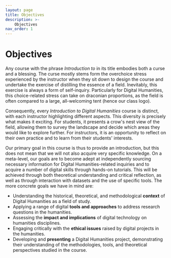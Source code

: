 ```yaml
---
layout: page
title: Objectives
description: >-
    Objectives
nav_order: 1
---
```


# Objectives

Any course with the phrase *Introduction to* in its title embodies both a curse and a blessing. The curse mostly stems form the overchoice stress experienced by the instructor when they sit down to design the course and undertake the exercise of distilling the essence of a field. Inevitably, this exercise is always a form of self-inquiry.  Particularly for Digital Humanities, this choice-related stress can take on draconian proportions, as the field is often compared to a large, all-welcoming tent (hence our class logo).

Consequently, every *Introduction to Digital Humanities* course is distinct, with each instructor highlighting different aspects. This diversity is precisely what makes it exciting. For students, it presents a crow's nest view of the field, allowing them to survey the landscape and decide which areas they would like to explore further. For instructors, it is an opportunity to reflect on their own practice and to learn from their students' interests.

Our primary goal in this course is thus to provide an introduction, but this does not mean that we will not also acquire very specific knowledge. On a meta-level, our goals are to become adept at independently sourcing necessary information for Digital Humanities-related inquiries and to acquire a number of digital skills through hands-on tutorials. This will be achieved through both theoretical understanding and critical reflection, as well as through interaction with datasets and the use of specific tools. The more concrete goals we have in mind are:

- Understanding the historical, theoretical, and methodological **context** of Digital Humanities as a field of study.
- Applying a range of digital **tools and approaches** to address research questions in the humanities.
- Assessing the **impact and implications** of digital technology on humanities disciplines.
- Engaging critically with the **ethical issues** raised by digital projects in the humanities.
- Developing and **presenting** a Digital Humanities project, demonstrating their understanding of the methodologies, tools, and theoretical perspectives studied in the course.